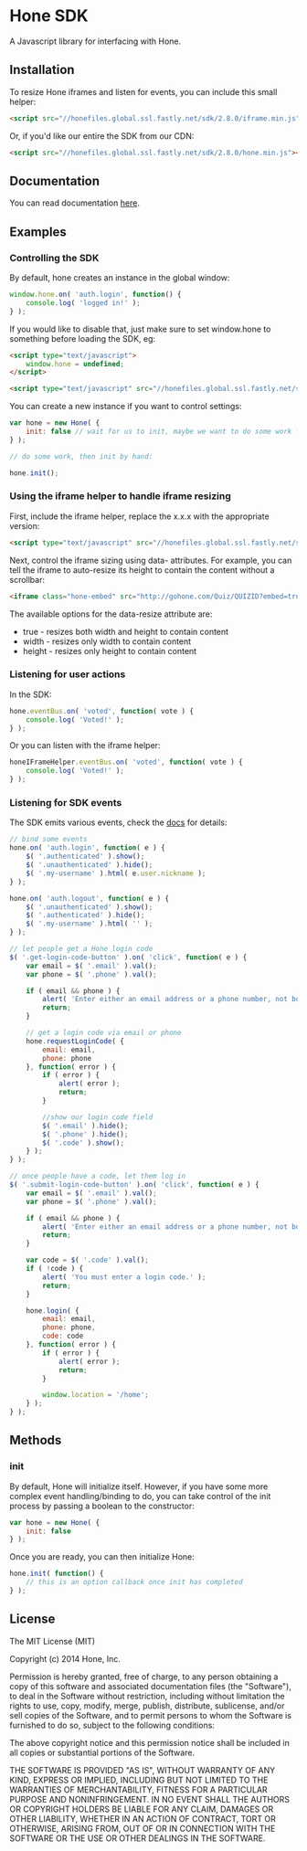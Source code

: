 
# Hone SDK

A Javascript library for interfacing with Hone.

## Installation

To resize Hone iframes and listen for events, you can include this small helper:

```html
<script src="//honefiles.global.ssl.fastly.net/sdk/2.8.0/iframe.min.js"></script>
```

Or, if you'd like our entire the SDK from our CDN:

```html
<script src="//honefiles.global.ssl.fastly.net/sdk/2.8.0/hone.min.js"></script>
```

## Documentation

You can read documentation [here](docs/).

## Examples

### Controlling the SDK

By default, hone creates an instance in the global window:

```javascript
window.hone.on( 'auth.login', function() {
    console.log( 'logged in!' );
} );
```
If you would like to disable that, just make sure to set window.hone to something
before loading the SDK, eg:

```html
<script type="text/javascript">
    window.hone = undefined;
</script>

<script type="text/javascript" src="//honefiles.global.ssl.fastly.net/sdk/x.x.x/hone.min.js"></script>
```

You can create a new instance if you want to control settings:

```javascript
var hone = new Hone( {
    init: false // wait for us to init, maybe we want to do some work first
} );

// do some work, then init by hand:

hone.init();
```

### Using the iframe helper to handle iframe resizing

First, include the iframe helper, replace the x.x.x with the appropriate version:

```html
<script type="text/javascript" src="//honefiles.global.ssl.fastly.net/sdk/x.x.x/iframe.min.js"></script>
```

Next, control the iframe sizing using data- attributes. For example, you can tell the iframe
to auto-resize its height to contain the content without a scrollbar:

```html
<iframe class="hone-embed" src="http://gohone.com/Quiz/QUIZID?embed=true" width="600" style="border: none; float: none; clear: both;" data-resize="height"></iframe>
```

The available options for the data-resize attribute are:

* true - resizes both width and height to contain content
* width - resizes only width to contain content
* height - resizes only height to contain content

### Listening for user actions

In the SDK:

```javascript
hone.eventBus.on( 'voted', function( vote ) {
    console.log( 'Voted!' );
} );
```

Or you can listen with the iframe helper:

```javascript
honeIFrameHelper.eventBus.on( 'voted', function( vote ) {
    console.log( 'Voted!' );
} );
```

### Listening for SDK events

The SDK emits various events, check the [docs](docs/) for details:

```javascript
// bind some events
hone.on( 'auth.login', function( e ) {
    $( '.authenticated' ).show();
    $( '.unauthenticated' ).hide();
    $( '.my-username' ).html( e.user.nickname );
} );

hone.on( 'auth.logout', function( e ) {
    $( '.unauthenticated' ).show();
    $( '.authenticated' ).hide();
    $( '.my-username' ).html( '' );
} );

// let people get a Hone login code
$( '.get-login-code-button' ).on( 'click', function( e ) {
    var email = $( '.email' ).val();
    var phone = $( '.phone' ).val();

    if ( email && phone ) {
        alert( 'Enter either an email address or a phone number, not both.' );
        return;
    }

    // get a login code via email or phone
    hone.requestLoginCode( {
        email: email,
        phone: phone
    }, function( error ) {
        if ( error ) {
            alert( error );
            return;
        }

        //show our login code field
        $( '.email' ).hide();
        $( '.phone' ).hide();
        $( '.code' ).show();
    } );    
} );

// once people have a code, let them log in
$( '.submit-login-code-button' ).on( 'click', function( e ) {
    var email = $( '.email' ).val();
    var phone = $( '.phone' ).val();

    if ( email && phone ) {
        alert( 'Enter either an email address or a phone number, not both.' );
        return;
    }

    var code = $( '.code' ).val();
    if ( !code ) {
        alert( 'You must enter a login code.' );
        return;
    }

    hone.login( {
        email: email,
        phone: phone,
        code: code
    }, function( error ) {
        if ( error ) {
            alert( error );
            return;
        }

        window.location = '/home';
    } );
} );
```

## Methods

### init

By default, Hone will initialize itself. However, if you have some more complex event handling/binding to do, you can take control of the init process by passing a boolean to the constructor:

```javascript
var hone = new Hone( {
    init: false
} );
```

Once you are ready, you can then initialize Hone:

```javascript
hone.init( function() {
    // this is an option callback once init has completed
} );
```

## License

The MIT License (MIT)

Copyright (c) 2014 Hone, Inc.

Permission is hereby granted, free of charge, to any person obtaining a copy
of this software and associated documentation files (the "Software"), to deal
in the Software without restriction, including without limitation the rights
to use, copy, modify, merge, publish, distribute, sublicense, and/or sell
copies of the Software, and to permit persons to whom the Software is
furnished to do so, subject to the following conditions:

The above copyright notice and this permission notice shall be included in
all copies or substantial portions of the Software.

THE SOFTWARE IS PROVIDED "AS IS", WITHOUT WARRANTY OF ANY KIND, EXPRESS OR
IMPLIED, INCLUDING BUT NOT LIMITED TO THE WARRANTIES OF MERCHANTABILITY,
FITNESS FOR A PARTICULAR PURPOSE AND NONINFRINGEMENT. IN NO EVENT SHALL THE
AUTHORS OR COPYRIGHT HOLDERS BE LIABLE FOR ANY CLAIM, DAMAGES OR OTHER
LIABILITY, WHETHER IN AN ACTION OF CONTRACT, TORT OR OTHERWISE, ARISING FROM,
OUT OF OR IN CONNECTION WITH THE SOFTWARE OR THE USE OR OTHER DEALINGS IN
THE SOFTWARE.
